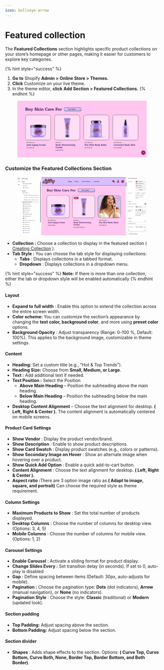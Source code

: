 ```yaml
---
icon: bullseye-arrow
---
```


# Featured collection

The **Featured Collections** section highlights specific product collections on your store’s homepage or other pages, making it easier for customers to explore key categories.

{% hint style="success" %}
1. **Go to** Shopify **Admin > Online Store > Themes.**
2. **Click** Customize on your live theme.
3. In the theme editor, **click** **Add Section > Featured Collections.**
{% endhint %}

<figure><img src="../.gitbook/assets/featured collection.png" alt=""><figcaption></figcaption></figure>

### **Customize the Featured Collections Section**

<figure><img src="../.gitbook/assets/featured collection-1.png" alt=""><figcaption></figcaption></figure>

* **Collection :**  Choose a collection to display in the featured section ( [Creating Collection](https://help.shopify.com/en/manual/products/collections/manual-shopify-collection) ).
* **Tab Style :** You can choose the tab style for displaying collections:
  * **Tabs** : Displays collections in a tabbed format.
  * **Dropdown** : Displays collections in a dropdown menu.

{% hint style="success" %}
**Note:** If there is more than one collection, either the tab or dropdown style will be enabled automatically
{% endhint %}

#### Layout

* **Expand to full width** : Enable this option to extend the collection across the entire screen width.
* **Color scheme:** You can customize the section’s appearance by changing the **text color, background color**, and more using **preset color** options.
* **Background Opacity** : Adjust transparency (Range: 0–100 %, Default: 100%). This applies to the background image, customizable in theme settings.

#### Content&#x20;

* **Heading:** Set a custom title (e.g., "Hot & Top Trends").
* **Heading Size:** Choose from **Small, Medium, or Large**.
* **Text :** Add additional text if needed.
* **Text Position :** Select the Position&#x20;
  * **Above Main Heading** – Position the subheading above the main heading.
  * **Below Main Heading** – Position the subheading below the main heading.
* **Desktop Content Alignment** – Choose the text alignment for desktop. **( Left, Right & Center ).** The content alignment is automatically centered on mobile screens.

#### **Product Card Settings**

* **Show Vendor** : Display the product vendor/brand.
* **Show Description** : Enable to show product descriptions.
* **Show Card Swatch** : Display product swatches (e.g., colors or patterns).
* **Show Secondary Image on Hover** : Show an alternate image when hovering over a product.
* **Show Quick Add Option** : Enable a quick add-to-cart button.
* **Content Alignment** : Choose the text alignment for desktop. **( Left, Right & Center ).**
* **Aspect ratio :**&#x54;here are 3 option image ratio as **( Adapt to image, square, and portrait)** Can choose the required style as theme requirement.

#### **Column Settings**

* **Maximum Products to Show** : Set the total number of products displayed.
* **Desktop Columns** : Choose the number of columns for desktop view. (Options: 3, 4, 5)
* **Mobile Columns** : Choose the number of columns for mobile view. (Options: 1, 2)

#### **Carousel Settings**

* **Enable Carousel** : Activate a sliding format for product display.
* **Change Slides Every :** Set transition delay (in seconds). If set to 0, auto-play is disabled
* **Gap** : Define spacing between items (Default: 30px, auto-adjusts for mobile).
* **Pagination :** Choose the pagination type: **Dots** (dot indicators), **Arrow** (manual navigation), or **None** (no indicators).
* **Pagination Style** : Choose the style: **Classic** (traditional) or **Modern** (updated look).

#### Section padding

* **Top Padding:** Adjust spacing above the section.
* **Bottom Padding:** Adjust spacing below the section.

#### Section divider

* **Shapes** : Adds shape effects to the section. Options: **( Curve Top, Curve Bottom, Curve Both, None, Border Top, Border Bottom, and Both Border)**.

